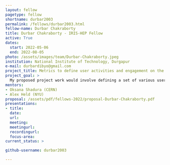```yaml
---
layout: fellow
pagetype: fellow
shortname: durbar2003
permalink: /fellows/durbar2003.html
fellow-name: Durbar Chakraborty
title: Durbar Chakraborty - IRIS-HEP Fellow
active: True
dates:
  start: 2022-05-06
  end: 2022-08-05
photo: /assets/images/team/Durbar-Chakraborty.jpeg
institution: National Institute of Technology, Durgapur
e-mail: durbardibyo@gmail.com
project_title: Metrics to define user activities and engagement on the various coffea-casa Analysis Facility deployments
project_goal: >
  My proposed project work would involve defining a set of various user-engagement metrics based on the data collected from several platforms including JupyterHub, and similar AF tools. For the purpose of collecting data for future telemetry, we can also make use of the underlying Kubernetes infrastructure. We can also power the Jupyter Notebooks by Elasticsearch for the purpose of data collection of the various metrics. Once we have developed the various user engagement metrics, we will switch to developing a data collection infrastructure for them using telemetry/data-monitoring tools (e.g. Prometheus) which will help us centralize and store the gathered metrics efficiently. Once we have managed to construct such an efficient infrastructure, we will be developing a data visualization dashboard for it using visualization applications (e.g. Grafana, Kibana) for the purpose of easy monitoring. A possible means for the project can be using the ELK/Elastic Stack, but the specific tools are flexible and will be subject to their efficacy under the present constraints for the project.
mentors:
- Oksana Shadura (CERN)
- Alex Held (NYU)
proposal: /assets/pdf/fellows-2022/proposal-Durbar-Chakraborty.pdf
presentations:
- title:
  date:
  url:
  meeting:
  meetingurl:
  recordingurl:
  focus-area:
current_status: >

github-username: durbar2003

---
```

